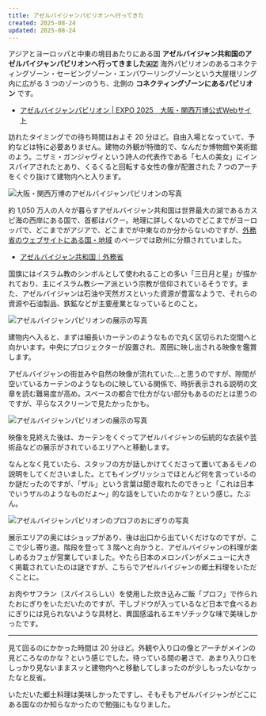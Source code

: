 ```yaml
---
title: アゼルバイジャンパビリオンへ行ってきた
created: 2025-08-24
updated: 2025-08-24
---
```


アジアとヨーロッパと中東の境目あたりにある国 **アゼルバイジャン共和国のアゼルバイジャンパビリオンへ行ってきました🇦🇿** 海外パビリオンのあるコネクティングゾーン・セービングゾーン・エンパワーリングゾーンという大屋根リング内に広がる 3 つのゾーンのうち、北側の **コネクティングゾーンにあるパビリオン** です。

- [アゼルバイジャンパビリオン | EXPO 2025　大阪・関西万博公式Webサイト](https://www.expo2025.or.jp/official-participant/azerbaijan/)

訪れたタイミングでの待ち時間はおよそ 20 分ほど。自由入場となっていて、予約などは特に必要ありません。建物の外観が特徴的で、なんだか博物館や美術館のよう。ニザミ・ガンジャヴィという詩人の代表作である「七人の美女」にインスパイアされたとあり、くるくると回転する女性の像が配置された 7 つのアーチをくぐり抜けて建物内へと入ります。

![大阪・関西万博のアゼルバイジャンパビリオンの写真](954c28e1-6c66-4bae-0c7f-2ac6bb80e800)

約 1,050 万人の人々が暮らすアゼルバイジャン共和国は世界最大の湖であるカスピ海の西岸にある国で、首都はバクー。地理に詳しくないのでどこまでがヨーロッパで、どこまでがアジアで、どこまでが中東なのか分からないのですが、[外務省のウェブサイトにある国・地域](https://www.mofa.go.jp/mofaj/area/europe.html) のページでは欧州に分類されていました。

- [アゼルバイジャン共和国｜外務省](https://www.mofa.go.jp/mofaj/area/azerbaijan/index.html)

国旗にはイスラム教のシンボルとして使われることの多い「三日月と星」が描かれており、主にイスラム教シーア派という宗教が信仰されているそうです。また、アゼルバイジャンは石油や天然ガスといった資源が豊富なようで、それらの資源や石油製品、鉄鉱などが主要産業となっているとのこと。

![アゼルバイジャンパビリオンの展示の写真](5e02ffbb-7be2-4de6-f80e-056110c42f00)

建物内へ入ると、まずは細長いカーテンのようなもので丸く区切られた空間へと向かいます。中央にプロジェクターが設置され、周囲に映し出される映像を鑑賞します。

アゼルバイジャンの街並みや自然の映像が流れていた…と思うのですが、隙間が空いているカーテンのようなものに映している関係で、時折表示される説明の文章を読む難易度が高め。スペースの都合で仕方がない部分もあるのだとは思うのですが、平らなスクリーンで見たかったかも。

![アゼルバイジャンパビリオンの展示の写真](be9464ac-64ba-49c8-4539-497c633d2600)

映像を見終えた後は、カーテンをくぐってアゼルバイジャンの伝統的な衣装や芸術品などの展示がされているエリアへと移動します。

なんとなく見ていたら、スタッフの方が話しかけてくださって置いてあるモノの説明をしてくださいました。とてもイングリッシュでほとんど何を言っているのか謎だったのですが、「ザル」という言葉は聞き取れたのできっと「これは日本でいうザルのようなものだよ～」的な話をしていたのかな？という感じ。たぶん。

![アゼルバイジャンパビリオンのプロフのおにぎりの写真](f5b45f66-5571-4ff9-5daa-4e434bb21a00)

展示エリアの奥にはショップがあり、後は出口から出ていくだけなのですが、ここで少し寄り道。階段を登って 3 階へと向かうと、アゼルバイジャンの料理が楽しめるカフェが営業していました。やたら日本のメロンパンがメニューに大きく掲載されていたのは謎ですが、こちらでアゼルバイジャンの郷土料理をいただくことに。

お肉やサフラン（スパイスらしい）を使用した炊き込みご飯「プロフ」で作られたおにぎりをいただいたのですが、干しブドウが入っているなど日本で食べるおにぎりには見られないような具材と、異国感溢れるエキゾチックな味で美味しかったです。

---

見て回るのにかかった時間は 20 分ほど。外観や入り口の像とアーチがメインの見どころなのかな？という感じでした。待っている間の暑さで、あまり入り口をしっかり見ないままスッと建物内へと移動してしまったのが少しもったいなかったなと反省。

いただいた郷土料理は美味しかったですし、そもそもアゼルバイジャンがどこにある国なのか知らなかったので勉強にもなりました。
